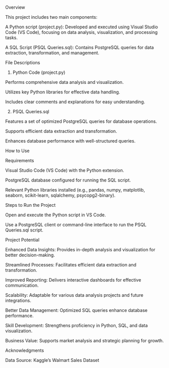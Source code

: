 Overview

This project includes two main components:

A Python script (project.py): Developed and executed using Visual Studio Code (VS Code), focusing on data analysis, visualization, and processing tasks.

A SQL Script (PSQL Queries.sql): Contains PostgreSQL queries for data extraction, transformation, and management.

File Descriptions

1. Python Code (project.py)

Performs comprehensive data analysis and visualization.

Utilizes key Python libraries for effective data handling.

Includes clear comments and explanations for easy understanding.

2. PSQL Queries.sql

Features a set of optimized PostgreSQL queries for database operations.

Supports efficient data extraction and transformation.

Enhances database performance with well-structured queries.

How to Use

Requirements

Visual Studio Code (VS Code) with the Python extension.

PostgreSQL database configured for running the SQL script.

Relevant Python libraries installed (e.g., pandas, numpy, matplotlib, seaborn, scikit-learn, sqlalchemy, psycopg2-binary).

Steps to Run the Project

Open and execute the Python script in VS Code.

Use a PostgreSQL client or command-line interface to run the PSQL Queries.sql script.

Project Potential

Enhanced Data Insights: Provides in-depth analysis and visualization for better decision-making.

Streamlined Processes: Facilitates efficient data extraction and transformation.

Improved Reporting: Delivers interactive dashboards for effective communication.

Scalability: Adaptable for various data analysis projects and future integrations.

Better Data Management: Optimized SQL queries enhance database performance.

Skill Development: Strengthens proficiency in Python, SQL, and data visualization.

Business Value: Supports market analysis and strategic planning for growth.

Acknowledgments

Data Source: Kaggle’s Walmart Sales Dataset


